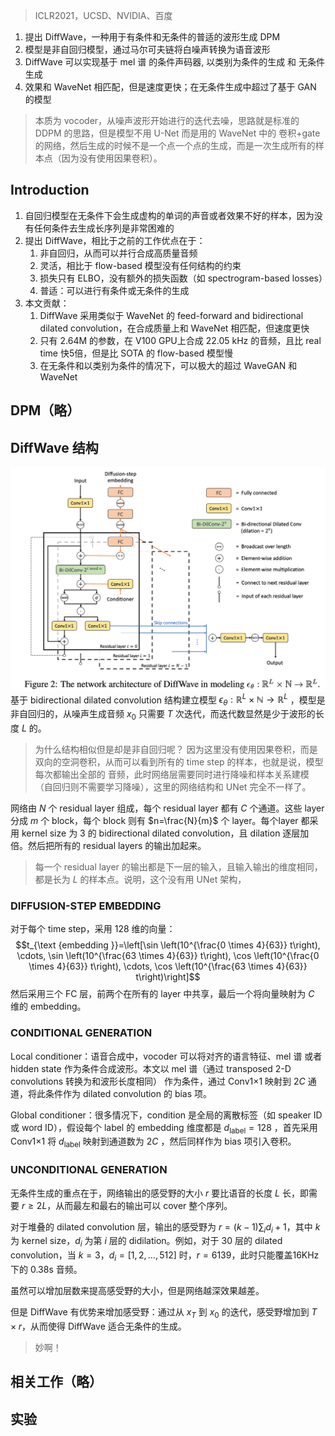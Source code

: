 > ICLR2021，UCSD、NVIDIA、百度

1. 提出 DiffWave，一种用于有条件和无条件的普适的波形生成 DPM
2. 模型是非自回归模型，通过马尔可夫链将白噪声转换为语音波形
3. DiffWave 可以实现基于 mel 谱 的条件声码器, 以类别为条件的生成 和 无条件生成
4. 效果和 WaveNet 相匹配，但是速度更快；在无条件生成中超过了基于 GAN 的模型

> 本质为 vocoder，从噪声波形开始进行的迭代去噪，思路就是标准的 DDPM 的思路，但是模型不用 U-Net 而是用的 WaveNet 中的 卷积+gate 的网络，然后生成的时候不是一个点一个点的生成，而是一次生成所有的样本点（因为没有使用因果卷积）。

## Introduction

1. 自回归模型在无条件下会生成虚构的单词的声音或者效果不好的样本，因为没有任何条件去生成长序列是非常困难的
2. 提出 DiffWave，相比于之前的工作优点在于：
	1. 非自回归，从而可以并行合成高质量音频
	2. 灵活，相比于 flow-based 模型没有任何结构的约束
	3. 损失只有 ELBO，没有额外的损失函数（如 spectrogram-based losses）
	4. 普适：可以进行有条件或无条件的生成
3. 本文贡献：
	1. DiffWave 采用类似于 WaveNet 的 feed-forward and bidirectional dilated convolution，在合成质量上和 WaveNet 相匹配，但速度更快
	2. 只有 2.64M 的参数，在 V100 GPU上合成 22.05 kHz 的音频，且比 real time 快5倍，但是比 SOTA 的 flow-based 模型慢
	3. 在无条件和以类别为条件的情况下，可以极大的超过 WaveGAN 和 WaveNet


## DPM（略）



## DiffWave 结构
![](image/Pasted%20image%2020230824110213.png)
基于 bidirectional dilated convolution 结构建立模型 $\epsilon_\theta: \mathbb{R}^L \times \mathbb{N} \rightarrow \mathbb{R}^L$  ，模型是非自回归的，从噪声生成音频 $x_0$ 只需要 $T$ 次迭代，而迭代数显然是少于波形的长度 $L$ 的。
> 为什么结构相似但是却是非自回归呢？
> 因为这里没有使用因果卷积，而是双向的空洞卷积，从而可以看到所有的 time step 的样本，也就是说，模型每次都输出全部的 音频，此时网络层需要同时进行降噪和样本关系建模（自回归则不需要学习降噪），这里的网络结构和 UNet 完全不一样了。

网络由 $N$ 个 residual layer 组成，每个 residual  layer 都有 $C$ 个通道。这些 layer 分成 $m$ 个 block，每个 block 则有 $n=\frac{N}{m}$ 个 layer。每个layer 都采用 kernel size 为 3 的 bidirectional dilated convolution，且 dilation 逐层加倍。然后把所有的 residual layers 的输出加起来。

> 每一个 residual layer 的输出都是下一层的输入，且输入输出的维度相同，都是长为 $L$ 的样本点。说明，这个没有用 UNet 架构，

### DIFFUSION-STEP EMBEDDING 

对于每个 time step，采用 128 维的向量：
$$t_{\text {embedding }}=\left[\sin \left(10^{\frac{0 \times 4}{63}} t\right), \cdots, \sin \left(10^{\frac{63 \times 4}{63}} t\right), \cos \left(10^{\frac{0 \times 4}{63}} t\right), \cdots, \cos \left(10^{\frac{63 \times 4}{63}} t\right)\right]$$
然后采用三个 FC 层，前两个在所有的 layer 中共享，最后一个将向量映射为 $C$ 维的 embedding。

### CONDITIONAL GENERATION

Local conditioner：语音合成中，vocoder 可以将对齐的语言特征、mel 谱 或者 hidden state 作为条件合成波形。本文以 mel 谱（通过 transposed 2-D convolutions 转换为和波形长度相同） 作为条件，通过 Conv1×1 映射到 $2C$ 通道，将此条件作为 dilated convolution 的 bias 项。

Global conditioner：很多情况下，condition 是全局的离散标签（如 speaker ID 或 word ID），假设每个 label 的 embedding 维度都是 $d_\text{label}=128$ ，首先采用 Conv1×1 将 $d_\text{label}$ 映射到通道数为 $2C$ ，然后同样作为 bias 项引入卷积。

### UNCONDITIONAL GENERATION

无条件生成的重点在于，网络输出的感受野的大小 $r$ 要比语音的长度 $L$ 长，即需要 $r \ge 2L$，从而最左和最右的输出可以 cover 整个序列。

对于堆叠的 dilated convolution 层，输出的感受野为 $r=(k-1) \sum_i d_i+1$，其中 $k$ 为 kernel size，$d_i$ 为第 $i$ 层的 didilation。例如，对于 30 层的 dilated convolution，当 $k=3$，$d_i=[1,2,\dots,512]$ 时，$r=6139$，此时只能覆盖16KHz 下的 0.38s 音频。 

虽然可以增加层数来提高感受野的大小，但是网络越深效果越差。

但是 DiffWave 有优势来增加感受野：通过从 $x_T$ 到 $x_0$ 的迭代，感受野增加到 $T\times r$，从而使得 DiffWave 适合无条件的生成。
> 妙啊！

## 相关工作（略）

## 实验